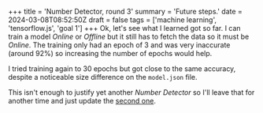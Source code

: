 +++
title = 'Number Detector, round 3'
summary = 'Future steps.'
date = 2024-03-08T08:52:50Z
draft = false
tags = ['machine learning', 'tensorflow.js', 'goal 1']
+++
Ok, let's see what I learned got so far. I can train a model *Online* or *Offline* but it still has to fetch the data so it must be *Online*.
The training only had an epoch of 3 and was very inaccurate (around 92%) so increasing the number of epochs would help.

I tried training again to 30 epochs but got close to the same accuracy, despite a noticeable size difference on the `model.json` file.

This isn't enough to justify yet another *Number Detector* so I'll leave that for another time and just update the [second one](/projects/detector2/).
